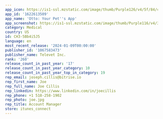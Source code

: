 ```yaml
---
app_icon: https://is1-ssl.mzstatic.com/image/thumb/Purple126/v4/5f/84/c3/5f84c3c4-bd04-b6f8-3fda-6c08a1786ad5/AppIcon-1x_U007epad-85-220.png/1024x1024bb.png
app_id: '1622613509'
app_name: 'Otto: Your Pet''s App'
app_screenshot: https://is1-ssl.mzstatic.com/image/thumb/Purple116/v4/31/63/e4/3163e450-2e93-323a-7873-828b01160b44/8859b208-e0c3-4d2f-afba-f68c98628116_6.5_Iphone_Screenshots_-_01.jpg/1242x2688bb.png
category: Medical
country: US
id: CH3-5Bb4i5J5
language: en
most_recent_release: '2024-01-09T00:00:00'
publisher_id: '1067583473'
publisher_name: Televet Inc.
rank: '260'
release_count_in_past_year: '17'
release_count_in_past_year_category: 10
release_count_in_past_year_top_in_category: 19
rep_email: joseph.cillis@bitrise.io
rep_first_name: Joe
rep_full_name: Joe Cillis
rep_linkedin: https://www.linkedin.com/in/joecillis
rep_phone: +1 518-258-1902
rep_photo: joe.jpg
rep_title: Account Manager
store: itunes_connect
---
```

